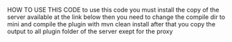HOW TO USE THIS CODE
to use this code you must install the copy of the server available at the link below then you need to change the compile dir to mini and compile the plugin with mvn clean install after that you copy the output to all plugin folder of the server exept for the proxy
